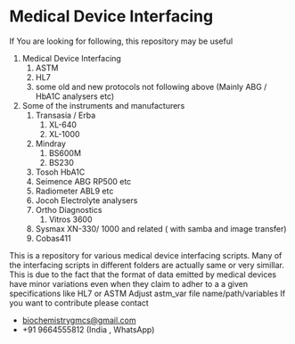 # Medical Device Interfacing
If You are looking for following, this repository may be useful
1. Medical Device Interfacing
    1. ASTM
    2. HL7
    3. some old and new protocols not following above (Mainly ABG / HbA1C analysers etc)
2. Some of the  instruments and manufacturers
    1. Transasia  / Erba
        1. XL-640
        2. XL-1000
    2. Mindray
        1. BS600M
        2. BS230
    3. Tosoh HbA1C
    4. Seimence ABG RP500 etc
    5. Radiometer ABL9 etc
    6. Jocoh Electrolyte analysers
    7. Ortho Diagnostics
        1. Vitros 3600
    9. Sysmax XN-330/ 1000 and related ( with samba and image transfer)
    10. Cobas411 

This is a repository for various medical device interfacing scripts.
Many of the interfacing scripts in different folders are actually same or very simillar.
This is due to the fact that the format of data emitted by medical devices have minor variations even when they claim to adher to a a given specifications like HL7 or ASTM
Adjust astm_var file name/path/variables
If you want to contribute please contact
- biochemistrygmcs@gmail.com
- +91 9664555812 (India , WhatsApp)

 
